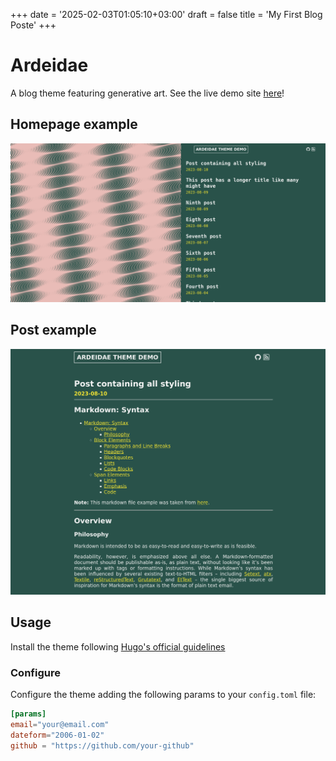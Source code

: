 +++
date = '2025-02-03T01:05:10+03:00'
draft = false
title = 'My First Blog Poste'
+++
# Ardeidae

A blog theme featuring generative art. See the live demo site [here](https://luisrego.com/ardeidae-demo/)!

## Homepage example
![homepage](https://raw.githubusercontent.com/LuisSousaRego/Ardeidae/master/images/homepage-example.png)


## Post example
![post](https://raw.githubusercontent.com/LuisSousaRego/Ardeidae/master/images/post-example.png)


## Usage
Install the theme following [Hugo's official guidelines](https://gohugo.io/getting-started/quick-start/)

### Configure
Configure the theme adding the following params to your `config.toml` file:
```toml
[params]
email="your@email.com"
dateform="2006-01-02"
github = "https://github.com/your-github"
```
